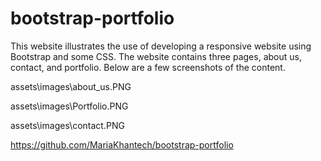 # bootstrap-portfolio

This website illustrates the use of developing a responsive website using Bootstrap and some CSS. The website contains three pages, about us, contact, and portfolio. Below are a few screenshots of the content.

assets\images\about_us.PNG

assets\images\Portfolio.PNG

assets\images\contact.PNG

https://github.com/MariaKhantech/bootstrap-portfolio